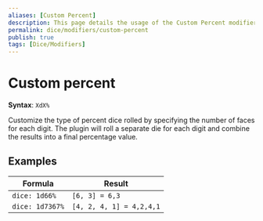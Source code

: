 ```yaml
---
aliases: [Custom Percent]
description: This page details the usage of the Custom Percent modifier in
permalink: dice/modifiers/custom-percent
publish: true
tags: [Dice/Modifiers]
---
```


# Custom percent

**Syntax**: `XdX%`

Customize the type of percent dice rolled by specifying the number of faces for each digit. The plugin will roll a separate die for each digit and combine the results into a final percentage value.

## Examples

| Formula         | Result                   |
| --------------- | ------------------------ |
| `dice: 1d66%`   | `[6, 3] = 6,3`           |
| `dice: 1d7367%` | `[4, 2, 4, 1] = 4,2,4,1` |